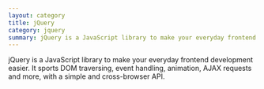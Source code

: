 ```yaml
---
layout: category
title: jQuery
category: jquery
summary: jQuery is a JavaScript library to make your everyday frontend development easier.
---
```

jQuery is a JavaScript library to make your everyday frontend development easier. It sports DOM traversing, event handling, animation, AJAX requests and more, with a simple and cross-browser API.
